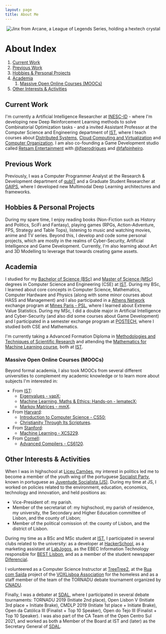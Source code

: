 ```yaml
---
layout: page
title: About Me
---
```

<p align='center'>
    <img alt="Jinx from Arcane, a League of Legends Series, holding a hextech crystal" src="http://acfpeacekeeper.github.io/github-pages/images/steamuserimages-a.akamaihd.jpeg" onerror="this.src='http://localhost:4000/images/steamuserimages-a.akamaihd.jpeg';">
</p>

# About Index
1. [Current Work](#current-work)
2. [Previous Work](#previous-work)
3. [Hobbies & Personal Projects](#hobbies--personal-projects)
4. [Academia](#academia)
    1. [Massive Open Online Courses (MOOCs)](#massive-open-online-courses-moocs)
5. [Other Interests & Activities](#other-interests--activities)

## Current Work
I'm currently a Artificial Intelligence Researcher at [INESC-ID](https://www.inesc-id.pt/) - where I'm developing new Deep Reinforcement Learning methods to solve Combinatorial Optimization tasks - and a invited Assistant Professor at the Computer Science and Engineering department of [IST](https://tecnico.ulisboa.pt/en/), where I teach courses about [Distributed Systems](https://fenix.tecnico.ulisboa.pt/cursos/leic-t/disciplina-curricular/1408903891910867), [Cloud Computing and Virtualization](https://fenix.tecnico.ulisboa.pt/cursos/meic-t/disciplina-curricular/1127428915200223) and [Computer Organization](https://fenix.tecnico.ulisboa.pt/cursos/leic-t/disciplina-curricular/1971853845332781).
I am also co-founding a Game Development studio called [Retsam Entertainment](https://twitter.com/RetsamGames) with [@jfperodrigues](https://github.com/jfperodrigues) and [@fafpinheiro](https://github.com/fafpinheiro).

## Previous Work
Previously, I was a Computer Programmer Analyst at the Research & Development department of [qubIT](http://www.qub-it.com/) and a Graduate Student Researcher at [GAIPS](https://gaips.inesc-id.pt/), where I developed new Multimodal Deep Learning architectures and frameworks.

## Hobbies & Personal Projects
During my spare time, I enjoy reading books (Non-Fiction such as History and Politics, SciFi and Fantasy), playing games (RPGs, Action-Adventure, FPS, Strategy and Table Tops), listening to music and watching movies, anime and TV series.
Beyond this, I develop and code some personal projects, which are mostly in the realms of Cyber-Security, Artificial Intelligence and Game Development.
Currently, I'm also learning about Art and 3D Modelling to leverage that towards creating game assets.

## Academia
I studied for my [Bachelor of Science (BSc)](https://fenix.tecnico.ulisboa.pt/cursos/leic-t/curriculo?year=1972768673366017) and [Master of Science (MSc)](https://fenix.tecnico.ulisboa.pt/cursos/meic-t/curriculo?year=1128343743234050) degrees in Computer Science and Engineering (CSE) at [IST](https://tecnico.ulisboa.pt/en/). During my BSc, I learned about core concepts in Computer Science, Mathematics, Computer Hardware and Physics (along with some minor courses about HASS and Management) and I also participated in a [Athens Network](http://athensnetwork.eu/) exchange program at [Mines Paris - PSL](https://tecnico.ulisboa.pt/en/), where I learned about Extreme Value Statistics. During my MSc, I did a double major in Artificial Intelligence and Cyber-Security (and also did some courses about Game Development) and I participated in a semester exchange program at [POSTECH](https://international.postech.ac.kr/), where I studied both CSE and Mathematics.

I'm currently taking a Advanced Formation Diploma in [Methodologies and Techniques of Scientific Research](https://fenix.tecnico.ulisboa.pt/disciplinas/MTIC/2021-2022/1-semestre/programa) and attending the [Mathematics for Machine Learning course](https://fenix.tecnico.ulisboa.pt/disciplinas/MAAut3/2023-2024/2-semestre/programa), both at [IST](https://tecnico.ulisboa.pt/en/).

### Massive Open Online Courses (MOOCs)
Beyond formal academia, I also took MOOCs from several different universities to complement my academic knowledge or to learn more about subjects I'm interested in:
- From [IST](https://tecnico.ulisboa.pt/en/):
    - [Eigenvalues - vapX](https://courses.elearning.tecnico.ulisboa.pt/courses/course-v1:MOOCs+vapX+2021/about);
    - [Machine Learning, Maths & Ethics: Hands-on - lematecX](https://courses.elearning.tecnico.ulisboa.pt/courses/course-v1:MOOCs+lematecX+2021/about);
    - [Markov Matrices - mmX](https://courses.elearning.tecnico.ulisboa.pt/courses/course-v1:MOOCs+mmX+2021/about).
- From [Harvard](https://www.harvard.edu/):
    - [Introduction to Computer Science - CS50](https://pll.harvard.edu/course/cs50-introduction-computer-science);
    - [Christianity Through Its Scriptures](https://www.edx.org/learn/christianity/harvard-university-christianity-through-its-scriptures).
- From [Stanford](https://www.stanford.edu/):
    - [Machine Learning - XCS229](https://online.stanford.edu/courses/xcs229-machine-learning).
- From [Cornell](https://www.cornell.edu/):
    - [Advanced Compilers - CS6120](https://www.cs.cornell.edu/courses/cs6120/2020fa/self-guided/).

## Other Interests & Activities
When I was in highschool at [Liceu Camões](https://liceucamoes.wixsite.com/camoes), my interest in politics led me to become a member of the youth wing of the portuguese [Socialist Party](https://ps.pt/), known in portuguese as [Juventude Socialista (JS)](https://juventudesocialista.pt/). During my time at JS, I worked on policies related to the environment, education, economics, technology and innovation, and held positions as: 
- Vice-President of: my parish.
- Member of the secretariat of: my highschool, my parish of residence, my university, the Secondary and Higher Education committee of Lisbon, and the county of Lisbon;
- Member of the political comission of: the county of Lisbon, and the district of Lisbon.

During my time as a BSc and MSc student at [IST](https://tecnico.ulisboa.pt/en/), I participated in several clubs related to the university: as a developer at [HackerSchool](https://hackerschool.tecnico.ulisboa.pt/), as a marketing assistant at [LabJogos](https://labjogos.tecnico.ulisboa.pt/en), as the EBEC Information Technology responsible for [BEST Lisbon](https://best.tecnico.ulisboa.pt/), and as a member of the student newspaper [Diferencial](https://diferencial.tecnico.ulisboa.pt/).

I volunteered as a Computer Science Instructor at [TreeTree2](https://www.treetree2.org/), at the [Rua com Saída](http://voxlisboa.pt/rua-com-sa%c3%adda.html) project of the [VOXLisboa Association](http://voxlisboa.pt/index.html) for the homeless and as a staff member of the team of the TORNADU debate tournament organized by [CNADU](https://debates.pt/).

Finally, I was a debater at [SDAL](http://sdal.weebly.com/), where I participated in several debate tournaments: TORNADU 2019 (Initiate 2nd place), Open Lisbon V (Initiate 3rd place + Initiate Brake), CMDLP 2019 (Initiate 1st place + Initiate Brake), Open da Católica III (Finalist + Top 10 Speaker), Open do Tejo III (Finalist + Top 10 Speaker).
I was also part of the CA Team of the Open Centro Sul 2021, and worked as both a Member of the Board at IST and (later) as the Secretary General of [SDAL](http://sdal.weebly.com/).